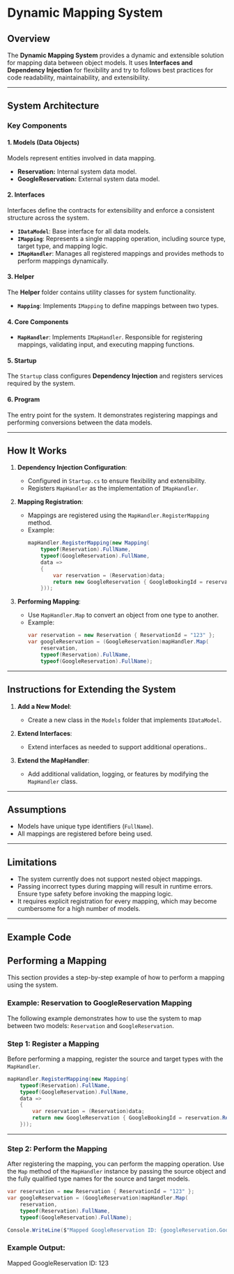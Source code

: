 # **Dynamic Mapping System**

## **Overview**
The **Dynamic Mapping System** provides a dynamic and extensible solution for mapping data between object models. It uses **Interfaces and Dependency Injection** for flexibility and try to follows best practices for code readability, maintainability, and extensibility.

---

## **System Architecture**

### **Key Components**

#### 1. **Models (Data Objects)**
Models represent entities involved in data mapping. 
- **Reservation:** Internal system data model.
- **GoogleReservation:** External system data model.

#### 2. **Interfaces**
Interfaces define the contracts for extensibility and enforce a consistent structure across the system.
- **`IDataModel`**: Base interface for all data models.
- **`IMapping`**: Represents a single mapping operation, including source type, target type, and mapping logic.
- **`IMapHandler`**: Manages all registered mappings and provides methods to perform mappings dynamically.

#### 3. **Helper**
The **Helper** folder contains utility classes for system functionality.
- **`Mapping`**: Implements `IMapping` to define mappings between two types.

#### 4. **Core Components**
- **`MapHandler`**: Implements `IMapHandler`. Responsible for registering mappings, validating input, and executing mapping functions.

#### 5. **Startup**
The `Startup` class configures **Dependency Injection** and registers services required by the system.

#### 6. **Program**
The entry point for the system. It demonstrates registering mappings and performing conversions between the data models.

---

## **How It Works**

1. **Dependency Injection Configuration**:
   - Configured in `Startup.cs` to ensure flexibility and extensibility.
   - Registers `MapHandler` as the implementation of `IMapHandler`.

2. **Mapping Registration**:
   - Mappings are registered using the `MapHandler.RegisterMapping` method.
   - Example:
     ```csharp
     mapHandler.RegisterMapping(new Mapping(
         typeof(Reservation).FullName,
         typeof(GoogleReservation).FullName,
         data =>
         {
             var reservation = (Reservation)data;
             return new GoogleReservation { GoogleBookingId = reservation.ReservationId };
         }));
     ```

3. **Performing Mapping**:
   - Use `MapHandler.Map` to convert an object from one type to another.
   - Example:
     ```csharp
     var reservation = new Reservation { ReservationId = "123" };
     var googleReservation = (GoogleReservation)mapHandler.Map(
         reservation,
         typeof(Reservation).FullName,
         typeof(GoogleReservation).FullName);
     ```

---

## **Instructions for Extending the System**

1. **Add a New Model**:
   - Create a new class in the `Models` folder that implements `IDataModel`.

2. **Extend Interfaces**:
   - Extend interfaces as needed to support additional operations..

3. **Extend the MapHandler**:
   - Add additional validation, logging, or features by modifying the `MapHandler` class.

---

## **Assumptions**
- Models have unique type identifiers (`FullName`).
- All mappings are registered before being used.

---

## **Limitations**
- The system currently does not support nested object mappings.
- Passing incorrect types during mapping will result in runtime errors. Ensure type safety before invoking the mapping logic.
- It requires explicit registration for every mapping, which may become cumbersome for a high number of models.

---

## **Example Code**
## Performing a Mapping

This section provides a step-by-step example of how to perform a mapping using the system.

### Example: Reservation to GoogleReservation Mapping

The following example demonstrates how to use the system to map between two models: `Reservation` and `GoogleReservation`.

### Step 1: Register a Mapping
Before performing a mapping, register the source and target types with the `MapHandler`.

```csharp
mapHandler.RegisterMapping(new Mapping(
    typeof(Reservation).FullName,
    typeof(GoogleReservation).FullName,
    data =>
    {
        var reservation = (Reservation)data;
        return new GoogleReservation { GoogleBookingId = reservation.ReservationId };
    }));
```
---
### Step 2: Perform the Mapping

After registering the mapping, you can perform the mapping operation. Use the `Map` method of the `MapHandler` instance by passing the source object and the fully qualified type names for the source and target models.

```csharp
var reservation = new Reservation { ReservationId = "123" };
var googleReservation = (GoogleReservation)mapHandler.Map(
    reservation,
    typeof(Reservation).FullName,
    typeof(GoogleReservation).FullName);

Console.WriteLine($"Mapped GoogleReservation ID: {googleReservation.GoogleBookingId}");
```

### Example Output:

Mapped GoogleReservation ID: 123



